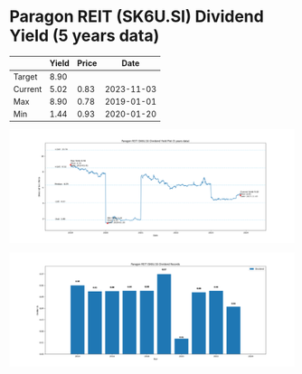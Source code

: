 # Paragon REIT (SK6U.SI) Dividend Yield (5 years data)

|     | Yield   | Price | Date       |
|-----|---------|-------|------------|
| Target | 8.90 |  |  |
| Current | 5.02 | 0.83  | 2023-11-03 |
| Max | 8.90 | 0.78  | 2019-01-01 |
| Min | 1.44 | 0.93  | 2020-01-20 |

![Plot of Dividend Yield for Paragon REIT (SK6U.SI)](SK6U_div_5.png)

![Plot of Annual Dividend Per Unit for Paragon REIT (SK6U.SI)](SK6U_yearly_dpu.png)
